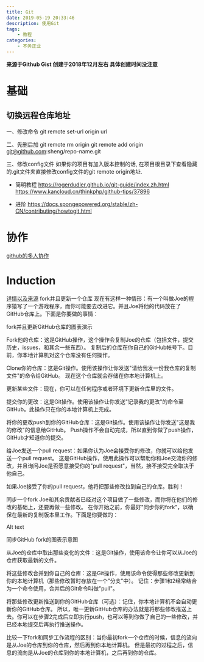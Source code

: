 ```yaml
---
title: Git
date: 2019-05-19 20:33:46
description: 使用Git
tags:
    - 教程
categories:
    - 不务正业
---
```


**来源于Github Gist 创建于2018年12月左右 具体创建时间没注意**

# 基础
## 切换远程仓库地址

一、修改命令
git remote set-url origin url

二、先删后加
git remote rm origin
git remote add origin git@github.com:sheng/repo-name.git

三、修改config文件
如果你的项目有加入版本控制的话, 在项目根目录下查看隐藏的.git文件夹直接修改config文件的git remote origin地址.

* 简明教程
https://rogerdudler.github.io/git-guide/index.zh.html
https://www.kancloud.cn/thinkphp/github-tips/37896

* 进阶
https://docs.spongepowered.org/stable/zh-CN/contributing/howtogit.html

# 协作
[github的多人协作](https://gist.github.com/suziewong/4378619)

# Induction
[详情以及来源](https://www.cnblogs.com/wzyxidian/p/5520051.html)
fork并且更新一个仓库
现在有这样一种情形：有一个叫做Joe的程序猿写了一个游戏程序，而你可能要去改进它。并且Joe将他的代码放在了GitHub仓库上。下面是你要做的事情：

fork并且更新GitHub仓库的图表演示

Fork他的仓库：这是GitHub操作，这个操作会复制Joe的仓库（包括文件，提交历史，issues，和其余一些东西）。
复制后的仓库在你自己的GitHub帐号下。目前，你本地计算机对这个仓库没有任何操作。

Clone你的仓库：这是Git操作。使用该操作让你发送"请给我发一份我仓库的复制文件"的命令给GitHub。
现在这个仓库就会存储在你本地计算机上。

更新某些文件：现在，你可以在任何程序或者环境下更新仓库里的文件。

提交你的更改：这是Git操作。使用该操作让你发送"记录我的更改"的命令至GitHub。此操作只在你的本地计算机上完成。

将你的更改push到你的GitHub仓库：这是Git操作。使用该操作让你发送"这是我的修改"的信息给GitHub。
Push操作不会自动完成，所以直到你做了push操作，GitHub才知道你的提交。

给Joe发送一个pull request：如果你认为Joe会接受你的修改，你就可以给他发送一个pull request。
这是GitHub操作，使用此操作可以帮助你和Joe交流你的修改，并且询问Joe是否愿意接受你的"pull request"，当然，接不接受完全取决于他自己。

如果Joe接受了你的pull request，他将把那些修改拉到自己的仓库。胜利！

同步一个fork
Joe和其余贡献者已经对这个项目做了一些修改，而你将在他们的修改的基础上，还要再做一些修改。
在你开始之前，你最好"同步你的fork"，以确保在最新的复制版本里工作。下面是你要做的：

Alt text

同步GitHub fork的图表示意图

从Joe的仓库中取出那些变化的文件：这是Git操作，使用该命令让你可以从Joe的仓库获取最新的文件。

将这些修改合并到你自己的仓库：这是Git操作，使用该命令使得那些修改更新到你的本地计算机（那些修改暂时存放在一个"分支"中）。
记住：步骤1和2经常结合为一个命令使用，合并后的Git命令叫做"pull"。

将那些修改更新推送到你的GitHub仓库（可选）：记住，你本地计算机不会自动更新你的GitHub仓库。
所以，唯一更新GitHub仓库的办法就是将那些修改推送上去。你可以在步骤2完成后立即执行push，也可以等到你做了自己的一些修改，并已经本地提交后再执行推送操作。

比较一下fork和同步工作流程的区别：当你最初fork一个仓库的时候，信息的流向是从Joe的仓库到你的仓库，然后再到你本地计算机。
但是最初的过程之后，信息的流向是从Joe的仓库到你的本地计算机，之后再到你的仓库。
